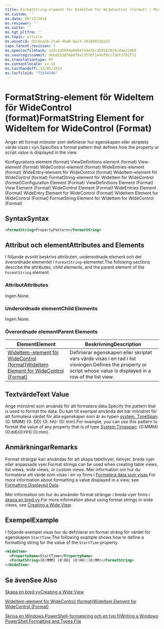 ```yaml
---
title: FormatString-element för WideItem för WideControl (format) | Microsoft Docs
ms.custom: ''
ms.date: 09/13/2016
ms.reviewer: ''
ms.suite: ''
ms.tgt_pltfrm: ''
ms.topic: article
ms.assetid: 5bc6ea26-3ca6-4bab-8a13-29189821ba15
caps.latest.revision: 7
ms.openlocfilehash: a1dc145864a6904fd4af6c3b9187819c49e224b0
ms.sourcegitcommit: debd2b38fb8070a7357bf1a4bf9cc736f3702f31
ms.translationtype: MT
ms.contentlocale: sv-SE
ms.lasthandoff: 12/05/2019
ms.locfileid: "72354546"
---
```

# <a name="formatstring-element-for-wideitem-for-widecontrol-format"></a><span data-ttu-id="968ae-102">FormatString-element för WideItem för WideControl (format)</span><span class="sxs-lookup"><span data-stu-id="968ae-102">FormatString Element for WideItem for WideControl (Format)</span></span>

<span data-ttu-id="968ae-103">Anger ett format mönster som definierar hur egenskapen eller skriptets värde visas i vyn.</span><span class="sxs-lookup"><span data-stu-id="968ae-103">Specifies a format pattern that defines how the property or script value is displayed in the view.</span></span>

<span data-ttu-id="968ae-104">Konfigurations element (format) ViewDefinitions element (format) View-element (format) WideControl-element (format) WideEntries-element (format) WideEntry-element för WideControl (format) WideItem-element för WideControl (format) FormatString-element för WideItem för WideControl (format)</span><span class="sxs-lookup"><span data-stu-id="968ae-104">Configuration Element (Format) ViewDefinitions Element (Format) View Element (Format) WideControl Element (Format) WideEntries Element (Format) WideEntry Element for WideControl (Format) WideItem Element for WideControl (Format) FormatString Element for WideItem for WideControl (Format)</span></span>

## <a name="syntax"></a><span data-ttu-id="968ae-105">Syntax</span><span class="sxs-lookup"><span data-stu-id="968ae-105">Syntax</span></span>

```xml
<FormatString>PropertyPattern</FormatString>
```

## <a name="attributes-and-elements"></a><span data-ttu-id="968ae-106">Attribut och element</span><span class="sxs-lookup"><span data-stu-id="968ae-106">Attributes and Elements</span></span>

<span data-ttu-id="968ae-107">I följande avsnitt beskrivs attributen, underordnade element och det överordnade elementet i `FormatString`-elementet.</span><span class="sxs-lookup"><span data-stu-id="968ae-107">The following sections describe the attributes, child elements, and the parent element of the `FormatString` element.</span></span>

### <a name="attributes"></a><span data-ttu-id="968ae-108">Attribut</span><span class="sxs-lookup"><span data-stu-id="968ae-108">Attributes</span></span>

<span data-ttu-id="968ae-109">Ingen.</span><span class="sxs-lookup"><span data-stu-id="968ae-109">None.</span></span>

### <a name="child-elements"></a><span data-ttu-id="968ae-110">Underordnade element</span><span class="sxs-lookup"><span data-stu-id="968ae-110">Child Elements</span></span>

<span data-ttu-id="968ae-111">Ingen.</span><span class="sxs-lookup"><span data-stu-id="968ae-111">None.</span></span>

### <a name="parent-elements"></a><span data-ttu-id="968ae-112">Överordnade element</span><span class="sxs-lookup"><span data-stu-id="968ae-112">Parent Elements</span></span>

|<span data-ttu-id="968ae-113">Element</span><span class="sxs-lookup"><span data-stu-id="968ae-113">Element</span></span>|<span data-ttu-id="968ae-114">Beskrivning</span><span class="sxs-lookup"><span data-stu-id="968ae-114">Description</span></span>|
|-------------|-----------------|
|[<span data-ttu-id="968ae-115">WideItem-element för WideControl (format)</span><span class="sxs-lookup"><span data-stu-id="968ae-115">WideItem Element for WideControl (Format)</span></span>](./wideitem-element-for-widecontrol-format.md)|<span data-ttu-id="968ae-116">Definierar egenskapen eller skriptet vars värde visas i en rad i list visningen.</span><span class="sxs-lookup"><span data-stu-id="968ae-116">Defines the property or script whose value is displayed in a row of the list view.</span></span>|

## <a name="text-value"></a><span data-ttu-id="968ae-117">Textvärde</span><span class="sxs-lookup"><span data-stu-id="968ae-117">Text Value</span></span>

<span data-ttu-id="968ae-118">Ange mönstret som används för att formatera data.</span><span class="sxs-lookup"><span data-stu-id="968ae-118">Specify the pattern that is used to format the data.</span></span> <span data-ttu-id="968ae-119">Du kan till exempel använda det här mönstret för att formatera värdet för alla egenskaper som är av typen [system. TimeSpan](/dotnet/api/System.TimeSpan): {0: MMM} {0: DD} {0: hh}: {0: mm}.</span><span class="sxs-lookup"><span data-stu-id="968ae-119">For example, you can use this pattern to format the value of any property that is of type [System.Timespan](/dotnet/api/System.TimeSpan): {0:MMM}{0:dd}{0:HH}:{0:mm}.</span></span>

## <a name="remarks"></a><span data-ttu-id="968ae-120">Anmärkningar</span><span class="sxs-lookup"><span data-stu-id="968ae-120">Remarks</span></span>

<span data-ttu-id="968ae-121">Format strängar kan användas för att skapa tabellvyer, listvyer, breda vyer eller anpassade vyer.</span><span class="sxs-lookup"><span data-stu-id="968ae-121">Format strings can be used when creating table views, list views, wide views, or custom views.</span></span> <span data-ttu-id="968ae-122">Mer information om hur du formaterar ett värde som visas i en vy finns i [Formatera data som visas](./formatting-displayed-data.md).</span><span class="sxs-lookup"><span data-stu-id="968ae-122">For more information about formatting a value displayed in a view, see [Formatting Displayed Data](./formatting-displayed-data.md).</span></span>

<span data-ttu-id="968ae-123">Mer information om hur du använder format strängar i breda vyer finns i [skapa en bred vy](./creating-a-wide-view.md).</span><span class="sxs-lookup"><span data-stu-id="968ae-123">For more information about using format strings in wide views, see [Creating a Wide View](./creating-a-wide-view.md).</span></span>

## <a name="example"></a><span data-ttu-id="968ae-124">Exempel</span><span class="sxs-lookup"><span data-stu-id="968ae-124">Example</span></span>

<span data-ttu-id="968ae-125">I följande exempel visas hur du definierar en format sträng för värdet för egenskapen `StartTime`.</span><span class="sxs-lookup"><span data-stu-id="968ae-125">The following example shows how to define a formatting string for the value of the `StartTime` property.</span></span>

```xml
<WideItem>
  <PropertyName>StartTime</PropertyName>
  <FormatString>{0:MMM} (0:DD) (0:HH):(0:MM)</FormatString>
</WideItem>
```

## <a name="see-also"></a><span data-ttu-id="968ae-126">Se även</span><span class="sxs-lookup"><span data-stu-id="968ae-126">See Also</span></span>

[<span data-ttu-id="968ae-127">Skapa en bred vy</span><span class="sxs-lookup"><span data-stu-id="968ae-127">Creating a Wide View</span></span>](./creating-a-wide-view.md)

[<span data-ttu-id="968ae-128">WideItem-element för WideControl (format)</span><span class="sxs-lookup"><span data-stu-id="968ae-128">WideItem Element for WideControl (Format)</span></span>](./wideitem-element-for-widecontrol-format.md)

[<span data-ttu-id="968ae-129">Skriva en Windows PowerShell-formatering och en typ fil</span><span class="sxs-lookup"><span data-stu-id="968ae-129">Writing a Windows PowerShell Formatting and Types File</span></span>](./writing-a-powershell-formatting-file.md)
